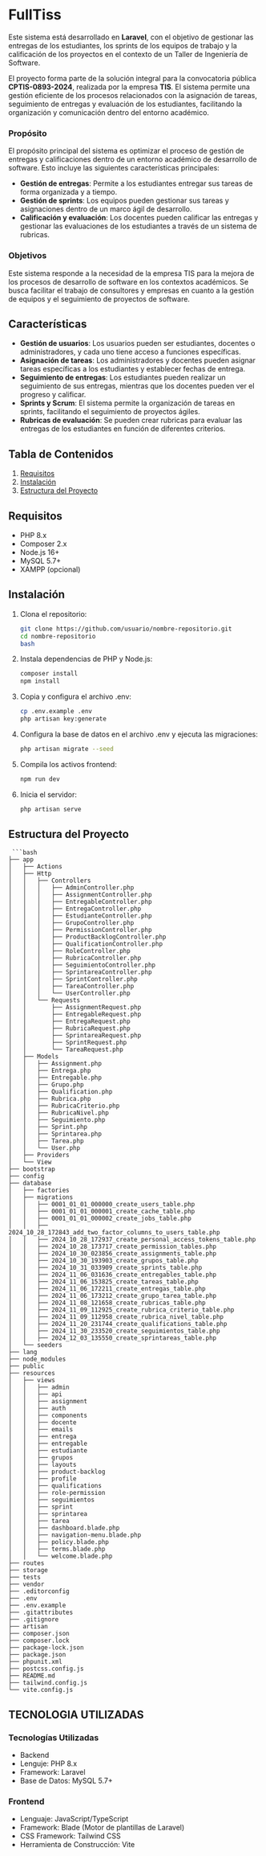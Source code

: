 
# FullTiss
Este sistema está desarrollado en **Laravel**, con el objetivo de gestionar las entregas de los estudiantes, los sprints de los equipos de trabajo y la calificación de los proyectos en el contexto de un Taller de Ingeniería de Software.

El proyecto forma parte de la solución integral para la convocatoria pública **CPTIS-0893-2024**, realizada por la empresa **TIS**. El sistema permite una gestión eficiente de los procesos relacionados con la asignación de tareas, seguimiento de entregas y evaluación de los estudiantes, facilitando la organización y comunicación dentro del entorno académico.

### Propósito
El propósito principal del sistema es optimizar el proceso de gestión de entregas y calificaciones dentro de un entorno académico de desarrollo de software. Esto incluye las siguientes características principales:
- **Gestión de entregas**: Permite a los estudiantes entregar sus tareas de forma organizada y a tiempo.
- **Gestión de sprints**: Los equipos pueden gestionar sus tareas y asignaciones dentro de un marco ágil de desarrollo.
- **Calificación y evaluación**: Los docentes pueden calificar las entregas y gestionar las evaluaciones de los estudiantes a través de un sistema de rubricas.

### Objetivos
Este sistema responde a la necesidad de la empresa TIS para la mejora de los procesos de desarrollo de software en los contextos académicos. Se busca facilitar el trabajo de consultores y empresas en cuanto a la gestión de equipos y el seguimiento de proyectos de software.

## Características

- **Gestión de usuarios**: Los usuarios pueden ser estudiantes, docentes o administradores, y cada uno tiene acceso a funciones específicas.
- **Asignación de tareas**: Los administradores y docentes pueden asignar tareas específicas a los estudiantes y establecer fechas de entrega.
- **Seguimiento de entregas**: Los estudiantes pueden realizar un seguimiento de sus entregas, mientras que los docentes pueden ver el progreso y calificar.
- **Sprints y Scrum**: El sistema permite la organización de tareas en sprints, facilitando el seguimiento de proyectos ágiles.
- **Rubricas de evaluación**: Se pueden crear rubricas para evaluar las entregas de los estudiantes en función de diferentes criterios.


## Tabla de Contenidos
1. [Requisitos](#requisitos)
2. [Instalación](#instalación)
3. [Estructura del Proyecto](#estructura-del-proyecto)


## Requisitos
- PHP 8.x
- Composer 2.x
- Node.js 16+
- MySQL 5.7+
- XAMPP (opcional)

## Instalación

1. Clona el repositorio:
   ```bash
   git clone https://github.com/usuario/nombre-repositorio.git
   cd nombre-repositorio
   bash
2. Instala dependencias de PHP y Node.js:
    ```bash
   composer install
   npm install
3. Copia y configura el archivo .env:
   ```bash
   cp .env.example .env
   php artisan key:generate
4. Configura la base de datos en el archivo .env y ejecuta las migraciones:
    ```bash
    php artisan migrate --seed
5. Compila los activos frontend:
    ```bash
    npm run dev
6. Inicia el servidor:
    ```bash
    php artisan serve

## Estructura del Proyecto

     ```bash
    ├── app
    │   ├── Actions
    │   ├── Http
    │   │   ├── Controllers
    │   │   │   ├── AdminController.php
    │   │   │   ├── AssignmentController.php
    │   │   │   ├── EntregableController.php
    │   │   │   ├── EntregaController.php
    │   │   │   ├── EstudianteController.php
    │   │   │   ├── GrupoController.php
    │   │   │   ├── PermissionController.php
    │   │   │   ├── ProductBacklogController.php
    │   │   │   ├── QualificationController.php
    │   │   │   ├── RoleController.php
    │   │   │   ├── RubricaController.php
    │   │   │   ├── SeguimientoController.php
    │   │   │   ├── SprintareaController.php
    │   │   │   ├── SprintController.php
    │   │   │   ├── TareaController.php
    │   │   │   └── UserController.php
    │   │   └── Requests
    │   │       ├── AssignmentRequest.php
    │   │       ├── EntregableRequest.php
    │   │       ├── EntregaRequest.php
    │   │       ├── RubricaRequest.php
    │   │       ├── SprintareaRequest.php
    │   │       ├── SprintRequest.php
    │   │       └── TareaRequest.php
    │   ├── Models
    │   │   ├── Assignment.php
    │   │   ├── Entrega.php
    │   │   ├── Entregable.php
    │   │   ├── Grupo.php
    │   │   ├── Qualification.php
    │   │   ├── Rubrica.php
    │   │   ├── RubricaCriterio.php
    │   │   ├── RubricaNivel.php
    │   │   ├── Seguimiento.php
    │   │   ├── Sprint.php
    │   │   ├── Sprintarea.php
    │   │   ├── Tarea.php
    │   │   └── User.php
    │   ├── Providers
    │   └── View
    ├── bootstrap
    ├── config
    ├── database
    │   ├── factories
    │   ├── migrations
    │   │   ├── 0001_01_01_000000_create_users_table.php
    │   │   ├── 0001_01_01_000001_create_cache_table.php
    │   │   ├── 0001_01_01_000002_create_jobs_table.php
    │   │   ├── 2024_10_28_172843_add_two_factor_columns_to_users_table.php
    │   │   ├── 2024_10_28_172937_create_personal_access_tokens_table.php
    │   │   ├── 2024_10_28_173717_create_permission_tables.php
    │   │   ├── 2024_10_30_023856_create_assignments_table.php
    │   │   ├── 2024_10_30_193903_create_grupos_table.php
    │   │   ├── 2024_10_31_033909_create_sprints_table.php
    │   │   ├── 2024_11_06_031636_create_entregables_table.php
    │   │   ├── 2024_11_06_153825_create_tareas_table.php
    │   │   ├── 2024_11_06_172211_create_entregas_table.php
    │   │   ├── 2024_11_06_173212_create_grupo_tarea_table.php
    │   │   ├── 2024_11_08_121658_create_rubricas_table.php
    │   │   ├── 2024_11_09_112925_create_rubrica_criterio_table.php
    │   │   ├── 2024_11_09_112958_create_rubrica_nivel_table.php
    │   │   ├── 2024_11_20_231744_create_qualifications_table.php
    │   │   ├── 2024_11_30_233520_create_seguimientos_table.php
    │   │   ├── 2024_12_03_135550_create_sprintareas_table.php
    │   └── seeders
    ├── lang
    ├── node_modules
    ├── public
    ├── resources
    │   ├── views
    │   │   ├── admin
    │   │   ├── api
    │   │   ├── assignment
    │   │   ├── auth
    │   │   ├── components
    │   │   ├── docente
    │   │   ├── emails
    │   │   ├── entrega
    │   │   ├── entregable
    │   │   ├── estudiante
    │   │   ├── grupos
    │   │   ├── layouts
    │   │   ├── product-backlog
    │   │   ├── profile
    │   │   ├── qualifications
    │   │   ├── role-permission
    │   │   ├── seguimientos
    │   │   ├── sprint
    │   │   ├── sprintarea
    │   │   ├── tarea
    │   │   ├── dashboard.blade.php
    │   │   ├── navigation-menu.blade.php
    │   │   ├── policy.blade.php
    │   │   ├── terms.blade.php
    │   │   └── welcome.blade.php
    ├── routes
    ├── storage
    ├── tests
    ├── vendor
    ├── .editorconfig
    ├── .env
    ├── .env.example
    ├── .gitattributes
    ├── .gitignore
    ├── artisan
    ├── composer.json
    ├── composer.lock
    ├── package-lock.json
    ├── package.json
    ├── phpunit.xml
    ├── postcss.config.js
    ├── README.md
    ├── tailwind.config.js
    └── vite.config.js

## TECNOLOGIA UTILIZADAS
### Tecnologías Utilizadas
* Backend
* Lenguje: PHP 8.x
* Framework: Laravel
* Base de Datos: MySQL 5.7+
### Frontend
* Lenguaje: JavaScript/TypeScript
* Framework: Blade (Motor de plantillas de Laravel)
* CSS Framework: Tailwind CSS
* Herramienta de Construcción: Vite
